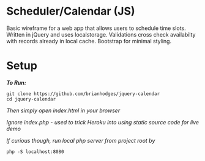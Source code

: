 # Scheduler/Calendar (JS)
Basic wireframe for a web app that allows users to schedule time slots. Written in jQuery and uses localstorage. Validations cross check availabilty with records already in local cache. Bootstrap for minimal styling.


# Setup
***To Run:***
  ```
  git clone https://github.com/brianhodges/jquery-calendar
  cd jquery-calendar
  ```
*Then simply open index.html in your browser* 

*Ignore index.php - used to trick Heroku into using static source code for live demo*

*If curious though, run local php server from project root by*
```
php -S localhost:8080
```
